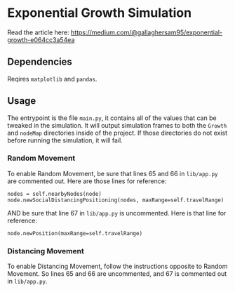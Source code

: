 # Exponential Growth Simulation

Read the article here: https://medium.com/@gallaghersam95/exponential-growth-e064cc3a54ea

## Dependencies

Reqires `matplotlib` and `pandas`.

## Usage

The entrypoint is the file `main.py`, it contains all of the values that can be tweaked in the simulation. It will output simulation frames to both the `Growth` and `nodeMap` directories inside of the project. If those directories do not exist before running the simulation, it will fail.

### Random Movement

To enable Random Movement, be sure that lines 65 and 66 in `lib/app.py` are commented out. Here are those lines for reference:

```
nodes = self.nearbyNodes(node)
node.newSocialDistancingPositioning(nodes, maxRange=self.travelRange)
```

AND be sure that line 67 in `lib/app.py` is uncommented. Here is that line for reference:

```
node.newPosition(maxRange=self.travelRange)
```

### Distancing Movement

To enable Distancing Movement, follow the instructions opposite to Random Movement. So lines 65 and 66 are uncommented, and 67 is commented out in `lib/app.py`.